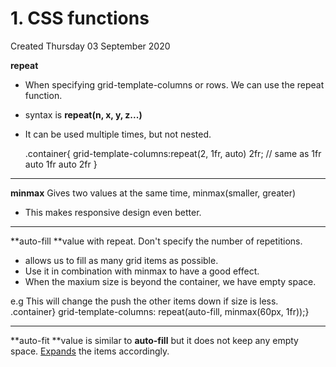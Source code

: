 # 1. CSS functions

Created Thursday 03 September 2020

**repeat**

- When specifying grid-template-columns or rows. We can use the repeat function.
- syntax is **repeat(n, x, y, z...)**
- It can be used multiple times, but not nested.

  .container{
  grid-template-columns:repeat(2, 1fr, auto) 2fr;
  // same as 1fr auto 1fr auto 2fr
  }

---

**minmax**
Gives two values at the same time, minmax(smaller, greater)

- This makes responsive design even better.

---

**auto-fill **value with repeat. Don't specify the number of repetitions.

- allows us to fill as many grid items as possible.
- Use it in combination with minmax to have a good effect.
- When the maxium size is beyond the container, we have empty space.

e.g This will change the push the other items down if size is less.
.container}
grid-template-columns: repeat(auto-fill, minmax(60px, 1fr));}

---

**auto-fit **value is similar to **auto-fill** but it does not keep any empty space. [Expands](https://www.freecodecamp.org/learn/responsive-web-design/css-grid/create-flexible-layouts-using-auto-fit) the items accordingly.
